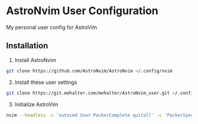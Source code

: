 # AstroNvim User Configuration

My personal user config for AstroVim

## Installation

1. Install AstroNvim

```sh
git clone https://github.com/AstroNvim/AstroNvim ~/.config/nvim
```

2. Install these user settings

```sh
git clone https://git.mehalter.com/mehalter/AstroNvim_user.git ~/.config/nvim/lua/user
```

3. Initialize AstroVim

```sh
nvim --headless -c 'autocmd User PackerComplete quitall' -c 'PackerSync'
```
